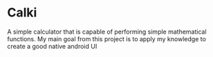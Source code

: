 # Calki
A simple calculator that is capable of performing simple mathematical functions. My main goal from this project is to apply my knowledge to create a good native android UI
